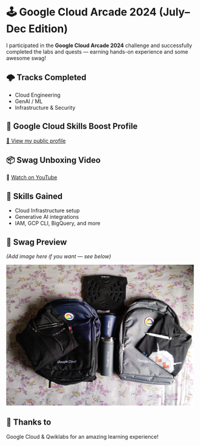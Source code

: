 # 🕹️ Google Cloud Arcade 2024 (July–Dec Edition)

I participated in the **Google Cloud Arcade 2024** challenge and successfully completed the labs and quests — earning hands-on experience and some awesome swag!

## 🌩️ Tracks Completed
- Cloud Engineering
- GenAI / ML
- Infrastructure & Security

## 📜 Google Cloud Skills Boost Profile
[🔗 View my public profile](https://www.cloudskillsboost.google/public_profiles/7f08737e-732a-4401-bf79-af10a245d2c9)

## 📦 Swag Unboxing Video
🎥 [Watch on YouTube](https://www.youtube.com/channel/UCNJ70N0IDyT3l3oSvR0IkEg)

## 🧠 Skills Gained
- Cloud Infrastructure setup
- Generative AI integrations
- IAM, GCP CLI, BigQuery, and more

## 📸 Swag Preview
*(Add image here if you want — see below)*

![Swag](arcade-swags-puskar.jpeg)

## 🚀 Thanks to
Google Cloud & Qwiklabs for an amazing learning experience!

